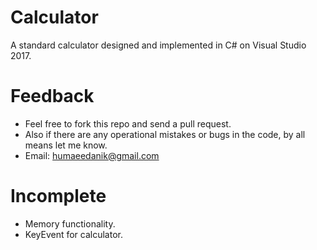Calculator
========================
A standard calculator designed and implemented in C# on Visual Studio 2017.


Feedback
========================
* Feel free to fork this repo and send a pull request.
* Also if there are any operational mistakes or bugs in the code, by all means let me know.
* Email: humaeedanik@gmail.com

Incomplete
========================
* Memory functionality. 
* KeyEvent for calculator.